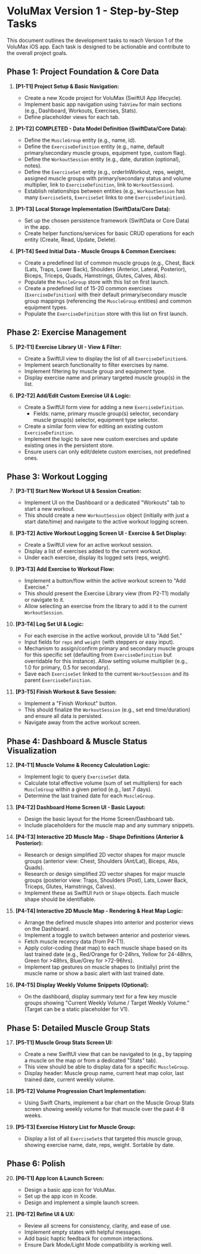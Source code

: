 # VoluMax Version 1 - Step-by-Step Tasks

This document outlines the development tasks to reach Version 1 of the VoluMax iOS app. Each task is designed to be actionable and contribute to the overall project goals.

## Phase 1: Project Foundation & Core Data

1.  **[P1-T1] Project Setup & Basic Navigation:**
    *   Create a new Xcode project for VoluMax (SwiftUI App lifecycle).
    *   Implement basic app navigation using `TabView` for main sections (e.g., Dashboard, Workouts, Exercises, Stats).
    *   Define placeholder views for each tab.

2.  **[P1-T2] COMPLETED - Data Model Definition (SwiftData/Core Data):**
    *   Define the `MuscleGroup` entity (e.g., name, id).
    *   Define the `ExerciseDefinition` entity (e.g., name, default primary/secondary muscle groups, equipment type, custom flag).
    *   Define the `WorkoutSession` entity (e.g., date, duration (optional), notes).
    *   Define the `ExerciseSet` entity (e.g., orderInWorkout, reps, weight, assigned muscle groups with primary/secondary status and volume multiplier, link to `ExerciseDefinition`, link to `WorkoutSession`).
    *   Establish relationships between entities (e.g., `WorkoutSession` has many `ExerciseSet`s, `ExerciseSet` links to one `ExerciseDefinition`).

3.  **[P1-T3] Local Storage Implementation (SwiftData/Core Data):**
    *   Set up the chosen persistence framework (SwiftData or Core Data) in the app.
    *   Create helper functions/services for basic CRUD operations for each entity (Create, Read, Update, Delete).

4.  **[P1-T4] Seed Initial Data - Muscle Groups & Common Exercises:**
    *   Create a predefined list of common muscle groups (e.g., Chest, Back (Lats, Traps, Lower Back), Shoulders (Anterior, Lateral, Posterior), Biceps, Triceps, Quads, Hamstrings, Glutes, Calves, Abs).
    *   Populate the `MuscleGroup` store with this list on first launch.
    *   Create a predefined list of 15-20 common exercises (`ExerciseDefinition`) with their default primary/secondary muscle group mappings (referencing the `MuscleGroup` entities) and common equipment types.
    *   Populate the `ExerciseDefinition` store with this list on first launch.

## Phase 2: Exercise Management

5.  **[P2-T1] Exercise Library UI - View & Filter:**
    *   Create a SwiftUI view to display the list of all `ExerciseDefinition`s.
    *   Implement search functionality to filter exercises by name.
    *   Implement filtering by muscle group and equipment type.
    *   Display exercise name and primary targeted muscle group(s) in the list.

6.  **[P2-T2] Add/Edit Custom Exercise UI & Logic:**
    *   Create a SwiftUI form view for adding a new `ExerciseDefinition`.
        *   Fields: name, primary muscle group(s) selector, secondary muscle group(s) selector, equipment type selector.
    *   Create a similar form view for editing an existing custom `ExerciseDefinition`.
    *   Implement the logic to save new custom exercises and update existing ones in the persistent store.
    *   Ensure users can only edit/delete custom exercises, not predefined ones.

## Phase 3: Workout Logging

7.  **[P3-T1] Start New Workout UI & Session Creation:**
    *   Implement UI on the Dashboard or a dedicated "Workouts" tab to start a new workout.
    *   This should create a new `WorkoutSession` object (initially with just a start date/time) and navigate to the active workout logging screen.

8.  **[P3-T2] Active Workout Logging Screen UI - Exercise & Set Display:**
    *   Create a SwiftUI view for an active workout session.
    *   Display a list of exercises added to the current workout.
    *   Under each exercise, display its logged sets (reps, weight).

9.  **[P3-T3] Add Exercise to Workout Flow:**
    *   Implement a button/flow within the active workout screen to "Add Exercise."
    *   This should present the Exercise Library view (from P2-T1) modally or navigate to it.
    *   Allow selecting an exercise from the library to add it to the current `WorkoutSession`.

10. **[P3-T4] Log Set UI & Logic:**
    *   For each exercise in the active workout, provide UI to "Add Set."
    *   Input fields for `reps` and `weight` (with steppers or easy input).
    *   Mechanism to assign/confirm primary and secondary muscle groups for this specific set (defaulting from `ExerciseDefinition` but overridable for this instance). Allow setting volume multiplier (e.g., 1.0 for primary, 0.5 for secondary).
    *   Save each `ExerciseSet` linked to the current `WorkoutSession` and its parent `ExerciseDefinition`.

11. **[P3-T5] Finish Workout & Save Session:**
    *   Implement a "Finish Workout" button.
    *   This should finalize the `WorkoutSession` (e.g., set end time/duration) and ensure all data is persisted.
    *   Navigate away from the active workout screen.

## Phase 4: Dashboard & Muscle Status Visualization

12. **[P4-T1] Muscle Volume & Recency Calculation Logic:**
    *   Implement logic to query `ExerciseSet` data.
    *   Calculate total effective volume (sum of set multipliers) for each `MuscleGroup` within a given period (e.g., last 7 days).
    *   Determine the last trained date for each `MuscleGroup`.

13. **[P4-T2] Dashboard Home Screen UI - Basic Layout:**
    *   Design the basic layout for the Home Screen/Dashboard tab.
    *   Include placeholders for the muscle map and any summary snippets.

14. **[P4-T3] Interactive 2D Muscle Map - Shape Definitions (Anterior & Posterior):**
    *   Research or design simplified 2D vector shapes for major muscle groups (anterior view: Chest, Shoulders (Ant/Lat), Biceps, Abs, Quads).
    *   Research or design simplified 2D vector shapes for major muscle groups (posterior view: Traps, Shoulders (Post), Lats, Lower Back, Triceps, Glutes, Hamstrings, Calves).
    *   Implement these as SwiftUI `Path` or `Shape` objects. Each muscle shape should be identifiable.

15. **[P4-T4] Interactive 2D Muscle Map - Rendering & Heat Map Logic:**
    *   Arrange the defined muscle shapes into anterior and posterior views on the Dashboard.
    *   Implement a toggle to switch between anterior and posterior views.
    *   Fetch muscle recency data (from P4-T1).
    *   Apply color-coding (heat map) to each muscle shape based on its last trained date (e.g., Red/Orange for 0-24hrs, Yellow for 24-48hrs, Green for >48hrs, Blue/Grey for >72-96hrs).
    *   Implement tap gestures on muscle shapes to (initially) print the muscle name or show a basic alert with last trained date.

16. **[P4-T5] Display Weekly Volume Snippets (Optional):**
    *   On the dashboard, display summary text for a few key muscle groups showing "Current Weekly Volume / Target Weekly Volume." (Target can be a static placeholder for V1).

## Phase 5: Detailed Muscle Group Stats

17. **[P5-T1] Muscle Group Stats Screen UI:**
    *   Create a new SwiftUI view that can be navigated to (e.g., by tapping a muscle on the map or from a dedicated "Stats" tab).
    *   This view should be able to display data for a specific `MuscleGroup`.
    *   Display header: Muscle group name, current heat map color, last trained date, current weekly volume.

18. **[P5-T2] Volume Progression Chart Implementation:**
    *   Using Swift Charts, implement a bar chart on the Muscle Group Stats screen showing weekly volume for that muscle over the past 4-8 weeks.

19. **[P5-T3] Exercise History List for Muscle Group:**
    *   Display a list of all `ExerciseSet`s that targeted this muscle group, showing exercise name, date, reps, weight. Sortable by date.

## Phase 6: Polish

20. **[P6-T1] App Icon & Launch Screen:**
    *   Design a basic app icon for VoluMax.
    *   Set up the app icon in Xcode.
    *   Design and implement a simple launch screen.

21. **[P6-T2] Refine UI & UX:**
    *   Review all screens for consistency, clarity, and ease of use.
    *   Implement empty states with helpful messages.
    *   Add basic haptic feedback for common interactions.
    *   Ensure Dark Mode/Light Mode compatibility is working well. 
